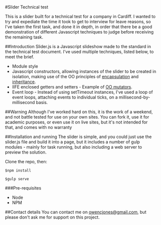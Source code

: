 #Slider Technical test

This is a slider built for a technical test for a company in Cardiff. I wanted to try and expediate the time it took to get to interview for leave reasons, so I've taken the first task, and done it in depth, in order that there be a good demonstration of different Javascript techniques to judge before receiving the remaining task.

##Introduction
Slider.js is a Javascript slideshow made to the standard in the technical test document.  I've used multiple techniques, listed below, to meet the brief.

* Module style
* Javascript constructors, allowing instances of the slider to be created in isolation, making use of the OO principles of [encapsulation](https://en.wikipedia.org/wiki/Encapsulation_(computer_programming)) and [inheritance](https://en.wikipedia.org/wiki/Inheritance_(object-oriented_programming)).
* IIFE enclosed getters and setters - Example of [OO mutators](https://en.wikipedia.org/wiki/Mutator_method#JavaScript_example).
* Event loop - Instead of using setTimeout instances, I've used a loop of event loops, attaching events to individual ticks, on a millisecond-by-millisecond basis.

##Warning
Although I've worked hard on this, it is the work of a weekend, and not battle tested for use on your own sites.  You can fork it, use it for academic purposes, or even use it on live sites, but it's not intended for that, and comes with no warranty

##Installation and running
The slider is simple, and you could just use the slider.js file and build it into a page, but it includes a number of gulp modules - mainly for task running, but also including a web server to preview the solution.

Clone the repo, then:

    $npm install

    $gulp serve

###Pre-requisites
* Node
* NPM

##Contact details
You can contact me on [owencjones@gmail.com](owencjones@gmail.com), but please don't ask me for support on this project.
